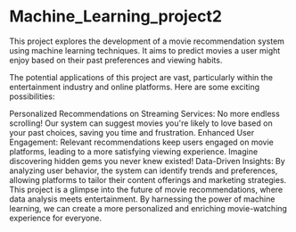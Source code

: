 # Machine_Learning_project2
This project explores the development of a movie recommendation system using machine learning techniques. It aims to predict movies a user might enjoy based on their past preferences and viewing habits.

The potential applications of this project are vast, particularly within the entertainment industry and online platforms. Here are some exciting possibilities:

Personalized Recommendations on Streaming Services: No more endless scrolling! Our system can suggest movies you're likely to love based on your past choices, saving you time and frustration.
Enhanced User Engagement: Relevant recommendations keep users engaged on movie platforms, leading to a more satisfying viewing experience. Imagine discovering hidden gems you never knew existed!
Data-Driven Insights: By analyzing user behavior, the system can identify trends and preferences, allowing platforms to tailor their content offerings and marketing strategies.
This project is a glimpse into the future of movie recommendations, where data analysis meets entertainment. By harnessing the power of machine learning, we can create a more personalized and enriching movie-watching experience for everyone.
